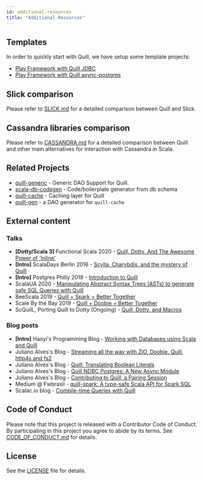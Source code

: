 ```yaml
---
id: additional-resources 
title: "Additional Resources"
---
```


## Templates

In order to quickly start with Quill, we have setup some template projects:

* [Play Framework with Quill JDBC](https://github.com/getquill/play-quill-jdbc)
* [Play Framework with Quill async-postgres](https://github.com/jeffmath/play-quill-async-postgres-example)

## Slick comparison

Please refer to [SLICK.md](https://github.com/getquill/quill/blob/master/SLICK.md) for a detailed comparison between Quill and Slick.

## Cassandra libraries comparison

Please refer to [CASSANDRA.md](https://github.com/getquill/quill/blob/master/CASSANDRA.md) for a detailed comparison between Quill and other main alternatives for interaction with Cassandra in Scala.

## Related Projects
* [quill-generic](https://github.com/ajozwik/quill-generic) - Generic DAO Support for Quill.
* [scala-db-codegen](https://github.com/olafurpg/scala-db-codegen) - Code/boilerplate generator from db schema
* [quill-cache](https://github.com/mslinn/quill-cache/) - Caching layer for Quill
* [quill-gen](https://github.com/mslinn/quill-gen/) - a DAO generator for `quill-cache`

## External content

### Talks

- **[Dotty/Scala 3]** Functional Scala 2020 - [Quill, Dotty, And The Awesome Power of 'Inline'](https://www.youtube.com/watch?v=SmBpGkIsJIU)
- **[Intro]** ScalaDays Berlin 2016 - [Scylla, Charybdis, and the mystery of Quill](https://www.youtube.com/watch?v=nqSYccoSeio)
- **[Intro]** Postgres Philly 2019 - [Introduction to Quill](https://www.youtube.com/watch?v=RVs-T5iFdQI)
- ScalaUA 2020 - [Manipulating Abstract Syntax Trees (ASTs) to generate safe SQL Queries with Quill](https://www.youtube.com/watch?v=aY8DrjE9lIY)
- BeeScala 2019 - [Quill + Spark = Better Together](https://www.youtube.com/watch?v=EXISmUXBXu8)
- Scale By the Bay 2019 - [Quill + Doobie = Better Together](https://www.youtube.com/watch?v=1WVjkP_G2cA)
- ScQuilL, Porting Quill to Dotty (Ongoing) - [Quill, Dotty, and Macros](https://www.youtube.com/playlist?list=PLqky8QybCVQYNZY_MNJpkjFKT-dAdHQDX)

### Blog posts

- **[Intro]** Haoyi's Programming Blog - [Working with Databases using Scala and Quill](https://www.lihaoyi.com/post/WorkingwithDatabasesusingScalaandQuill.html)
- Juliano Alves's Blog - [Streaming all the way with ZIO, Doobie, Quill, http4s and fs2](https://juliano-alves.com/2020/06/15/streaming-all-the-way-zio-doobie-quill-http4s-fs2/)
- Juliano Alves's Blog - [Quill: Translating Boolean Literals](https://juliano-alves.com/2020/09/14/quill-translating-boolean-literals/)
- Juliano Alves's Blog - [Quill NDBC Postgres: A New Async Module](https://juliano-alves.com/2019/11/29/quill-ndbc-postgres-a-new-async-module/)
- Juliano Alves's Blog - [Contributing to Quill, a Pairing Session](https://juliano-alves.com/2019/11/18/contributing-to-quill-a-pairing-session/)
- Medium @ Fwbrasil - [quill-spark: A type-safe Scala API for Spark SQL](https://medium.com/@fwbrasil/quill-spark-a-type-safe-scala-api-for-spark-sql-2672e8582b0d)
- Scalac.io blog - [Compile-time Queries with Quill](https://web.archive.org/web/20170512003505/https://blog.scalac.io/2016/07/21/compile-time-queries-with-quill.html)

## Code of Conduct

Please note that this project is released with a Contributor Code of Conduct. By participating in this project you agree to abide by its terms. See [CODE_OF_CONDUCT.md](https://github.com/getquill/quill/blob/master/CODE_OF_CONDUCT.md) for details.

## License

See the [LICENSE](https://github.com/getquill/quill/blob/master/LICENSE.txt) file for details.
